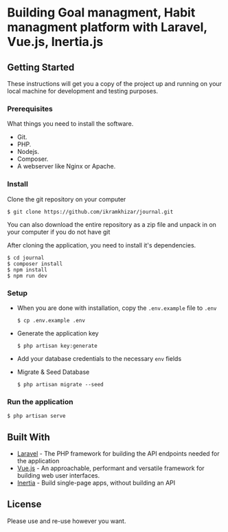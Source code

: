 # Building Goal managment, Habit managment platform with Laravel, Vue.js, Inertia.js

## Getting Started

These instructions will get you a copy of the project up and running on your local machine for development and testing purposes.

### Prerequisites

What things you need to install the software.

- Git.
- PHP.
- Nodejs.
- Composer.
- A webserver like Nginx or Apache.

### Install

Clone the git repository on your computer

`$ git clone https://github.com/ikramkhizar/journal.git`

You can also download the entire repository as a zip file and unpack in on your computer if you do not have git

After cloning the application, you need to install it's dependencies.

```
$ cd journal
$ composer install
$ npm install
$ npm run dev
```

### Setup

- When you are done with installation, copy the `.env.example` file to `.env`

  `$ cp .env.example .env`

- Generate the application key

  `$ php artisan key:generate`

- Add your database credentials to the necessary `env` fields

- Migrate & Seed Database

  `$ php artisan migrate --seed`

### Run the application

`$ php artisan serve`

## Built With

- [Laravel](https://laravel.com) - The PHP framework for building the API endpoints needed for the application
- [Vue.js](https://vuejs.org/) - An approachable, performant and versatile framework for building web user interfaces.
- [Inertia](https://inertiajs.com/) - Build single-page apps, without building an API

## License

Please use and re-use however you want.
